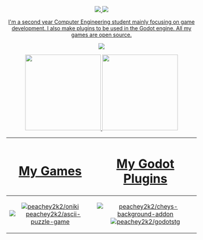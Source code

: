 <p align="center">
  <a href="https://discord.gg/ZuUWPaSrHa">
    <img src="https://img.shields.io/discord/1146846558508302366.svg?colorB=7289DA&style=for-the-badge&logo=data:image/png;base64,iVBORw0KGgoAAAANSUhEUgAAAHYAAABWAgMAAABnZYq0AAAACVBMVEUAAB38%2FPz%2F%2F%2F%2Bm8P%2F9AAAAAXRSTlMAQObYZgAAAAFiS0dEAIgFHUgAAAAJcEhZcwAACxMAAAsTAQCanBgAAAAHdElNRQfhBxwQJhxy2iqrAAABoElEQVRIx7WWzdGEIAyGgcMeKMESrMJ6rILZCiiBg4eYKr%2Fd1ZAfgXFm98sJfAyGNwno3G9sLucgYGpQ4OGVRxQTREMDZjF7ILSWjoiHo1n%2BE03Aw8p7CNY5IhkYd%2F%2F6MtO3f8BNhR1QWnarCH4tr6myl0cWgUVNcfMcXACP1hKrGMt8wcAyxide7Ymcgqale7hN6846uJCkQxw6GG7h2MH4Czz3cLqD1zHu0VOXMfZjHLoYvsdd0Q7ZvsOkafJ1P4QXxrWFd14wMc60h8JKCbyQvImzlFjyGoZTKzohwWR2UzSONHhYXBQOaKKsySsahwGGDnb%2FiYPJw22sCqzirSULYy1qtHhXGbtgrM0oagBV4XiTJok3GoLoDNH8ooTmBm7ZMsbpFzi2bgPGoXWXME6XT%2BRJ4GLddxJ4PpQy7tmfoU2HPN6cKg%2BledKHBKlF8oNSt5w5g5o8eXhu1IOlpl5kGerDxIVT%2BztzKepulD8utXqpChamkzzuo7xYGk%2FkpSYuviLXun5bzdRf0Krejzqyz7Z3p0I1v2d6HmA07dofmS48njAiuMgAAAAASUVORK5CYII%3D">
  </a>
  <a href="https://github.com/sponsors/peachey2k2">
    <img src=https://img.shields.io/github/sponsors/peachey2k2?style=for-the-badge
  </a>
</p>

<p align="center">
  I'm a second year Computer Engineering student mainly focusing on game development. I also make plugins to be used in the Godot engine. All my games are open source.
</p>

<p align="center">
  <img src="https://github-readme-streak-stats.herokuapp.com/?user=peachey2k2&theme=apprentice">
</p>

<p align="center">
  <img height=200 src="https://github-readme-stats.vercel.app/api?username=peachey2k2&show_icons=true&theme=apprentice">
  <img height=200 src="https://github-readme-stats.vercel.app/api/top-langs/?username=peachey2k2&langs_count=3&theme=apprentice">
</p>

| <h1> My Games </h1> | <h1> My Godot Plugins </h1> |
|---|---|
| <p align="center"> [![peachey2k2/oniki](https://github-readme-stats.vercel.app/api/pin/?username=peachey2k2&repo=oniki&theme=apprentice)](https://github.com/peachey2k2/oniki) [![peachey2k2/ascii-puzzle-game](https://github-readme-stats.vercel.app/api/pin/?username=peachey2k2&repo=ascii-puzzle-game&theme=apprentice)](https://github.com/peachey2k2/ascii-puzzle-game) </p> | <p align="center"> [![peachey2k2/cheys-background-addon](https://github-readme-stats.vercel.app/api/pin/?username=peachey2k2&repo=cheys-background-addon&theme=apprentice)](https://github.com/peachey2k2/cheys-background-addon) [![peachey2k2/godotstg](https://github-readme-stats.vercel.app/api/pin/?username=peachey2k2&repo=godotstg&theme=apprentice)](https://github.com/peachey2k2/godotstg) </p> |

<!--
<p align="center">
  <img src="https://github-profile-trophy.vercel.app/?username=peachey2k2&row=1">
</p>
-->

